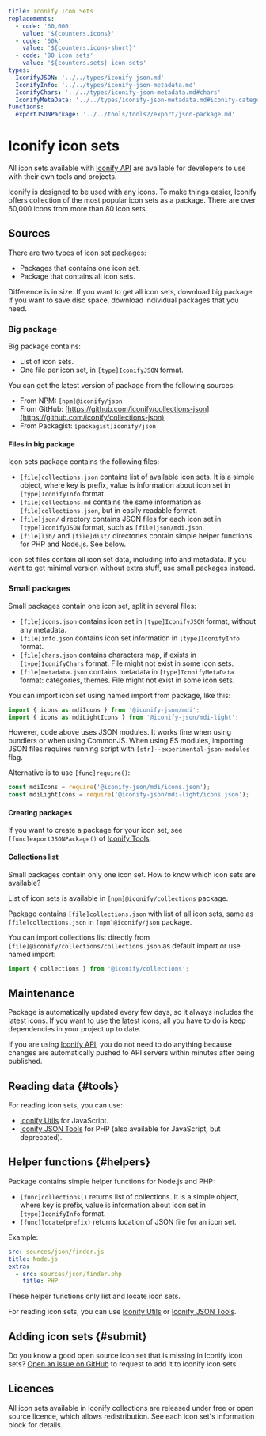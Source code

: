 ```yaml
title: Iconify Icon Sets
replacements:
  - code: '60,000'
    value: '${counters.icons}'
  - code: '60k'
    value: '${counters.icons-short}'
  - code: '80 icon sets'
    value: '${counters.sets} icon sets'
types:
  IconifyJSON: '../../types/iconify-json.md'
  IconifyInfo: '../../types/iconify-json-metadata.md'
  IconifyChars: '../../types/iconify-json-metadata.md#chars'
  IconifyMetaData: '../../types/iconify-json-metadata.md#iconify-categories'
functions:
  exportJSONPackage: '../../tools/tools2/export/json-package.md'
```

# Iconify icon sets

All icon sets available with [Iconify API](../api/index.md) are available for developers to use with their own tools and projects.

Iconify is designed to be used with any icons. To make things easier, Iconify offers collection of the most popular icon sets as a package. There are over 60,000 icons from more than 80 icon sets.

## Sources

There are two types of icon set packages:

- Packages that contains one icon set.
- Package that contains all icon sets.

Difference is in size. If you want to get all icon sets, download big package. If you want to save disc space, download individual packages that you need.

### Big package

Big package contains:

- List of icon sets.
- One file per icon set, in `[type]IconifyJSON` format.

You can get the latest version of package from the following sources:

- From NPM: `[npm]@iconify/json`
- From GitHub: [https://github.com/iconify/collections-json](https://github.com/iconify/collections-json)
- From Packagist: `[packagist]iconify/json`

#### Files in big package

Icon sets package contains the following files:

- `[file]collections.json` contains list of available icon sets. It is a simple object, where key is prefix, value is information about icon set in `[type]IconifyInfo` format.
- `[file]collections.md` contains the same information as `[file]collections.json`, but in easily readable format.
- `[file]json/` directory contains JSON files for each icon set in `[type]IconifyJSON` format, such as `[file]json/mdi.json`.
- `[file]lib/` and `[file]dist/` directories contain simple helper functions for PHP and Node.js. See below.

Icon set files contain all icon set data, including info and metadata. If you want to get minimal version without extra stuff, use small packages instead.

### Small packages

Small packages contain one icon set, split in several files:

- `[file]icons.json` contains icon set in `[type]IconifyJSON` format, without any metadata.
- `[file]info.json` contains icon set information in `[type]IconifyInfo` format.
- `[file]chars.json` contains characters map, if exists in `[type]IconifyChars` format. File might not exist in some icon sets.
- `[file]metadata.json` contains metadata in `[type]IconifyMetaData` format: categories, themes. File might not exist in some icon sets.

You can import icon set using named import from package, like this:

```js
import { icons as mdiIcons } from '@iconify-json/mdi';
import { icons as mdiLightIcons } from '@iconify-json/mdi-light';
```

However, code above uses JSON modules. It works fine when using bundlers or when using CommonJS. When using ES modules, importing JSON files requires running script with `[str]--experimental-json-modules` flag.

Alternative is to use `[func]require()`:

```js
const mdiIcons = require('@iconify-json/mdi/icons.json');
const mdiLightIcons = require('@iconify-json/mdi-light/icons.json');
```

#### Creating packages

If you want to create a package for your icon set, see `[func]exportJSONPackage()` of [Iconify Tools](../../tools/tools2/index.md).

#### Collections list

Small packages contain only one icon set. How to know which icon sets are available?

List of icon sets is available in `[npm]@iconify/collections` package.

Package contains `[file]collections.json` with list of all icon sets, same as `[file]collections.json` in `[npm]@iconify/json` package.

You can import collections list directly from `[file]@iconify/collections/collections.json` as default import or use named import:

```js
import { collections } from '@iconify/collections';
```

## Maintenance

Package is automatically updated every few days, so it always includes the latest icons. If you want to use the latest icons, all you have to do is keep dependencies in your project up to date.

If you are using [Iconify API](../api/index.md), you do not need to do anything because changes are automatically pushed to API servers within minutes after being published.

## Reading data {#tools}

For reading icon sets, you can use:

- [Iconify Utils](../../tools/utils/index.md) for JavaScript.
- [Iconify JSON Tools](../../tools/json/index.md) for PHP (also available for JavaScript, but deprecated).

## Helper functions {#helpers}

Package contains simple helper functions for Node.js and PHP:

- `[func]collections()` returns list of collections. It is a simple object, where key is prefix, value is information about icon set in `[type]IconifyInfo` format.
- `[func]locate(prefix)` returns location of JSON file for an icon set.

Example:

```yaml
src: sources/json/finder.js
title: Node.js
extra:
  - src: sources/json/finder.php
    title: PHP
```

These helper functions only list and locate icon sets.

For reading icon sets, you can use [Iconify Utils](../../tools/utils/index.md) or [Iconify JSON Tools](../../tools/json/index.md).

## Adding icon sets {#submit}

Do you know a good open source icon set that is missing in Iconify icon sets? [Open an issue on GitHub](https://github.com/iconify/collections-json/issues) to request to add it to Iconify icon sets.

## Licences

All icon sets available in Iconify collections are released under free or open source licence, which allows redistribution. See each icon set's information block for details.
